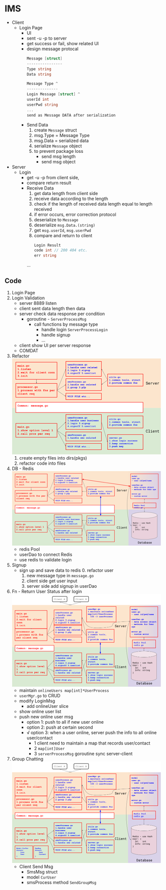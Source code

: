# IMS

- Client
    - Login Page
        - UI
        - sent -u -p to server
        - get success or fail, show related UI
        - design message protocal
          ```go
          Message [struct]
          ----------------
          Type string
          Data string
          ```  
          ```go
          Message Type ^
          --------------
          Login Message [struct] ^
          userId int
          userPwd string
          ...
          send as Message DATA after serialization
          ``` 
        - Send Data
            1. create `Message` struct
            2. msg.Type = Message Type
            3. msg.Data = serialized data
            4. serialize `Message` object
            5. to prevent package loss
                - send msg length
                - send msg object
- Server
    - Login
        - get -u -p from client side,
        - compare return result
        - Receive Data
            1. get data length from client side
            2. receive data according to the length
            3. check if the length of received data length equal to length received
            4. if error occurs, error correction protocol
            5. deserialize to `Message`
            6. deserialize `msg.Data.(string)`
            7. get `msg.userId`, `msg.userPwd`
            8. compare and return to client
                ```go
                Login Result
                code int // 200 404 etc.
                err string
                ```
          ...

## Code

1. Login Page
2. Login Validation
    - server 8889 listen
    - client sent data length then data
    - server check data response per condition
        - goroutine - `ServerProcessMsg`
            - call functions by message type
                - handle login `ServerProcessLogin`
                - handle signup
                - ...
    - client show UI per server response
    - COMDAT
3. Refactor
   ![ims_refactor](src/ims_refactor.png)
    1. create empty files into dirs(pkgs)
    2. refactor code into files
4. DB - Redis
   ![ims_db](src/ims_db.png)
    - redis Pool
    - userDao to connect Redis
    - use redis to validate login
5. Signup
    - sign up and save data to redis
        0. refactor user
        1. new message type in `message.go`
        2. client side get user input
        3. server side add signup in userDao
6. Fn - Return User Status after login
   ![ims_onlinelist](src/ims_onlinelist.png)
    - maintain `onlineUsers map[int]*UserProcess`
    - `userMgr.go` to CRUD
    - modify LoginMsg
        - add onlineUser slice
    - show online user list
    - push new online user msg
        - option 1: push to all if new user online
        - option 2: push at certain second
        - √ option 3: when a user online, server push the info to all online user/contact
            - 1 client need to maintain a map that records user/contact
            - 2 `map[int]User`
            - 3 `serverProcessMsg` goroutine sync server-client
7. Group Chatting
    ![ims_groupchat](src/ims_groupchat.png)
    - Client Send Msg
        - SmsMsg struct
        - model `CurUser`
        - smsProcess method `SendGroupMsg`
    